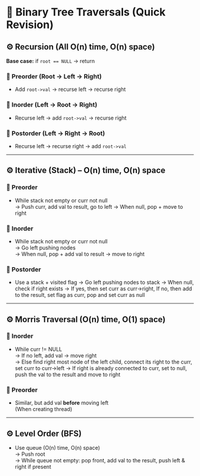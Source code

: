 # 🌳 Binary Tree Traversals (Quick Revision)

## ⚙️ Recursion (All O(n) time, O(n) space)
**Base case:** if `root == NULL` → return

### 🔹 Preorder (Root → Left → Right)
- Add `root->val` → recurse left → recurse right

### 🔹 Inorder (Left → Root → Right)
- Recurse left → add `root->val` → recurse right

### 🔹 Postorder (Left → Right → Root)
- Recurse left → recurse right → add `root->val`

---

## ⚙️ Iterative (Stack) – O(n) time, O(n) space

### 🔹 Preorder
- While stack not empty or curr not null  
  → Push curr, add val to result, go to left
  → When null, pop + move to right

### 🔹 Inorder
- While stack not empty or curr not null  
  → Go left pushing nodes  
  → When null, pop + add val to result → move to right

### 🔹 Postorder
- Use a stack + visited flag 
  → Go left pushing nodes to stack
  → When null, check if right exists → If yes, then set curr as curr->right, If no, then add to the result, set flag as curr, pop and set curr as null
  
---

## ⚙️ Morris Traversal (O(n) time, **O(1)** space)

### 🔹 Inorder
- While curr != NULL  
  → If no left, add val → move right  
  → Else find right most node of the left child, connect its right to the curr, set curr to curr->left
  → If right is already connected to curr, set to null, push the val to the result and move to right

### 🔹 Preorder
- Similar, but add val **before** moving left  
  (When creating thread)

---

## ⚙️ Level Order (BFS)
- Use queue (O(n) time, O(n) space)  
  → Push root  
  → While queue not empty: pop front, add val to the result, push left & right if present
